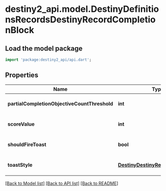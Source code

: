 # destiny2_api.model.DestinyDefinitionsRecordsDestinyRecordCompletionBlock

## Load the model package
```dart
import 'package:destiny2_api/api.dart';
```

## Properties
Name | Type | Description | Notes
------------ | ------------- | ------------- | -------------
**partialCompletionObjectiveCountThreshold** | **int** |  | [optional] [default to null]
**scoreValue** | **int** |  | [optional] [default to null]
**shouldFireToast** | **bool** |  | [optional] [default to null]
**toastStyle** | [**DestinyDestinyRecordToastStyle**](DestinyDestinyRecordToastStyle.md) |  | [optional] [default to null]

[[Back to Model list]](../README.md#documentation-for-models) [[Back to API list]](../README.md#documentation-for-api-endpoints) [[Back to README]](../README.md)


